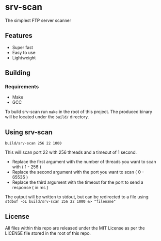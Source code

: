 # srv-scan
The simplest FTP server scanner
## Features
* Super fast
* Easy to use
* Lightweight
## Building
### Requirements
* Make
* GCC

To build srv-scan run `make` in the root of this project. The produced binary will be located under the `build/` directory.
## Using srv-scan
`build/srv-scan 256 22 1000`

This will scan port 22 with 256 threads and a timeout of 1 second.

* Replace the first argument with the number of threads you want to scan with ( 1 - 256 )
* Replace the second argument with the port you want to scan ( 0 - 65535 )
* Replace the third argument with the timeout for the port to send a response ( in ms )

The output will be written to stdout, but can be redirected to a file using `stdbuf -oL build/srv-scan 256 22 1000 &> "filename"`

## License
All files within this repo are released under the MIT License as per the LICENSE file stored in the root of this repo.
